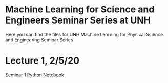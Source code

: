 # Machine Learning for Science and Engineers Seminar Series at UNH
Here you can find the files for UNH Machine Learning for Physical Science and Engineering Seminar Series

# Lecture 1, 2/5/20
[Seminar 1 Python Notebook](https://github.com/chapmanlab/ML/raw/master/ML_seminar_1_LinearRegression.ipynb)
